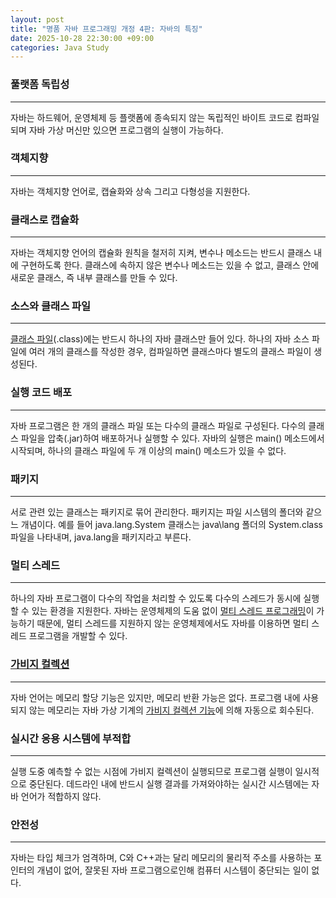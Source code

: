 ```yaml
---
layout: post
title: "명품 자바 프로그래밍 개정 4판: 자바의 특징"
date: 2025-10-28 22:30:00 +09:00
categories: Java Study
---
```


### 풀랫폼 독립성
---
 자바는 하드웨어, 운영체제 등 플랫폼에 종속되지 않는 독립적인 바이트 코드로 컴파일되며 자바 가상 머신만 있으면 프로그램의 실행이 가능하다.

### 객체지향
---
 자바는 객체지향 언어로, 캡슐화와 상속 그리고 다형성을 지원한다.

### 클래스로 캡슐화
---
 자바는 객체지향 언어의 캡슐화 원칙을 철저히 지켜, 변수나 메소드는 반드시 클래스 내에 구현하도록 한다. 클래스에 속하지 않은 변수나 메소드는 있을 수 없고, 클래스 안에 새로운 클래스, 즉 내부 클래스를 만들 수 있다.

### 소스와 클래스 파일
---
 [클래스 파일][1](.class)에는 반드시 하나의 자바 클래스만 들어 있다. 하나의 자바 소스 파일에 여러 개의 클래스를 작성한 경우, 컴파일하면 클래스마다 별도의 클래스 파일이 생성된다.

### 실행 코드 배포
---
 자바 프로그램은 한 개의 클래스 파일 또는 다수의 클래스 파일로 구성된다. 다수의 클래스 파일을 압축(.jar)하여 배포하거나 실행할 수 있다. 자바의 실행은 main() 메소드에서 시작되며, 하나의 클래스 파일에 두 개 이상의 main() 메소드가 있을 수 없다.

### 패키지
---
 서로 관련 있는 클래스는 패키지로 묶어 관리한다. 패키지는 파일 시스템의 폴더와 같으느 개념이다. 예를 들어 java.lang.System 클래스는 java\lang 폴더의 System.class 파일을 나타내며, java.lang을 패키지라고 부른다.

### 멀티 스레드
---
 하나의 자바 프로그램이 다수의 작업을 처리할 수 있도록 다수의 스레드가 동시에 실행할 수 있는 환경을 지원한다. 자바는 운영체제의 도움 없이 [멀티 스레드 프로그래밍][2]이 가능하기 때문에, 멀티 스레드를 지원하지 않는 운영체제에서도 자바를 이용하면 멀티 스레드 프로그램을 개발할 수 있다.

### [가비지 컬렉션][3]
---
 자바 언어는 메모리 할당 기능은 있지만, 메모리 반환 가능은 없다. 프로그램 내에 사용되지 않는 메모리는 자바 가상 기계의 [가비지 컬렉션 기능][4]에 의해 자동으로 회수된다.

### 실시간 응용 시스템에 부적합
---
 실행 도중 예측할 수 없는 시점에 가비지 컬렉션이 실행되므로 프로그램 실행이 일시적으로 중단된다. 데드라인 내에 반드시 실행 결과를 가져와야하는 실시간 시스템에는 자바 언어가 적합하지 않다.

### 안전성
---
 자바는 타입 체크가 엄격하며, C와 C++과는 달리 메모리의 물리적 주소를 사용하는 포인터의 개념이 없어, 잘못된 자바 프로그램으로인해 컴퓨터 시스템이 중단되는 일이 없다.

 [1]: https://ko.wikipedia.org/wiki/%ED%81%B4%EB%9E%98%EC%8A%A4_(%EC%BB%B4%ED%93%A8%ED%84%B0_%ED%94%84%EB%A1%9C%EA%B7%B8%EB%9E%98%EB%B0%8D) "객체지향 프로그래밍에서 특정 객체를 생성하기 위해 속성, 오퍼레이션 등을 정의하는 일종의 틀이다. 객체를 정의하기 위한 메소드와 변수로 구성된다."
 [2]: https://ko.wikipedia.org/wiki/%EB%A9%80%ED%8B%B0%EC%8A%A4%EB%A0%88%EB%94%A9 "응답성, 자원 공유, 경제성, 멀티 프로세서의 활용을 이유로 여러 개의 스레드를 병렬로 처리하여 여러 프로그램을 처리할 수 있는 방법이다."
 [3]: https://ko.wikipedia.org/wiki/%EC%93%B0%EB%A0%88%EA%B8%B0_%EC%88%98%EC%A7%91_(%EC%BB%B4%ED%93%A8%ED%84%B0_%EA%B3%BC%ED%95%99) "메모리 관리 기법 중의 하나로, 프로그램이 동적으로 할당했던 메모리 영역 중에서 필요없게 된 영역을 해제하는 기능이다."
 [4]: https://www.oracle.com/webfolder/technetwork/tutorials/obe/java/gc01/index.html "C# CLR과 자바 JVM에서의 가비지 컬렉션 알고리즘은 다르다. 참조 링크에서 오라클 사가 소개한 가비지 컬렉션의 마크 앤 스윕(Mark And Sweep) 알고리즘을 확인할 수 있다."
